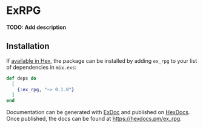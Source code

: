 # ExRPG

**TODO: Add description**

## Installation

If [available in Hex](https://hex.pm/docs/publish), the package can be installed
by adding `ex_rpg` to your list of dependencies in `mix.exs`:

```elixir
def deps do
  [
    {:ex_rpg, "~> 0.1.0"}
  ]
end
```

Documentation can be generated with [ExDoc](https://github.com/elixir-lang/ex_doc)
and published on [HexDocs](https://hexdocs.pm). Once published, the docs can
be found at <https://hexdocs.pm/ex_rpg>.

